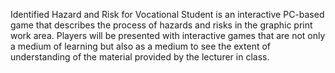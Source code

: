 Identified Hazard and Risk for Vocational Student is an interactive PC-based game that describes the process of hazards and risks in the graphic print work area. Players will be presented with interactive games that are not only a medium of learning but also as a medium to see the extent of understanding of the material provided by the lecturer in class.
 
